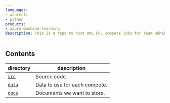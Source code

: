 ```yaml
---
languages:
- azurecli
- python
products:
- azure-machine-learning
description: This is a repo to host AML FHL compete jobs for Team Hahaha. The goal is leveraging AML techs to solve the ML problems.
---
```


## Contents

directory|description
-|-
[`src`](src)|Source code.
[`data`](data)|Data to use for each compete.
[`docs`](docs)|Documents we want to store.